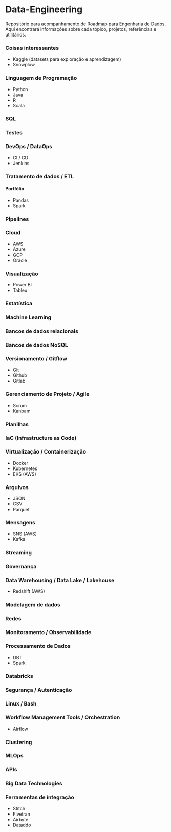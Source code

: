 # Data-Engineering
Repositório para acompanhamento de Roadmap para Engenharia de Dados.  
Aqui encontrará informações sobre cada tópico, projetos, referências e utilitários. 

### Coisas interessantes
- Kaggle (datasets para exploração e aprendizagem)
- Snowplow

### Linguagem de Programação 
- Python  
- Java  
- R  
- Scala  

### SQL

### Testes

### DevOps / DataOps
- CI / CD  
- Jenkins

### Tratamento de dados / ETL
#### Portfólio
- Pandas
- Spark

### Pipelines

### Cloud
- AWS
- Azure
- GCP
- Oracle

### Visualização
- Power BI
- Tableu

### Estatística

### Machine Learning

### Bancos de dados relacionais

### Bancos de dados NoSQL

### Versionamento / Gitflow
- Git
- Github
- Gitlab

### Gerenciamento de Projeto / Agile
- Scrum
- Kanbam  
 
### Planilhas

### IaC (Infrastructure as Code)

### Virtualização / Containerização
- Docker
- Kubernetes
- EKS (AWS)

### Arquivos
- JSON
- CSV
- Parquet

### Mensagens
- SNS (AWS)
- Kafka

### Streaming

### Governança

### Data Warehousing / Data Lake / Lakehouse
- Redshift (AWS)

### Modelagem de dados

### Redes

### Monitoramento / Observabilidade

### Processamento de Dados
- DBT
- Spark

### Databricks

### Segurança / Autenticação


### Linux / Bash


### Workflow Management Tools / Orchestration   
- Airflow

### Clustering

### MLOps

### APIs

### Big Data Technologies

### Ferramentas de integração
- Stitch
- Fivetran
- Airbyte
- Dataddo

